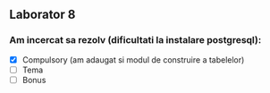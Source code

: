 ## Laborator 8

### Am incercat sa rezolv (dificultati la instalare postgresql):

* [x] Compulsory (am adaugat si modul de construire a tabelelor)
* [ ] Tema
* [ ] Bonus
